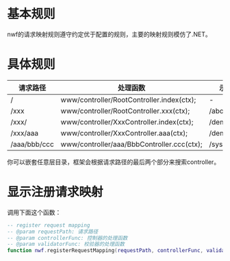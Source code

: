 # 基本规则
nwf的请求映射规则遵守约定优于配置的规则，主要的映射规则模仿了.NET。
# 具体规则
| 请求路径           | 处理函数          | 示例请求路径 |  示例处理函数  |
| ------------------- | ------------------ | ------------ | ------------ |
| /     | www/controller/RootController.index(ctx); | - |       -     |
| /xxx    | www/controller/RootController.xxx(ctx); | /about | www/controller/RootController.about(ctx); |
| /xxx/    | www/controller/XxxController.index(ctx); | /demo/ | www/controller/DemoController.index(ctx); |
| /xxx/aaa    | www/controller/XxxController.aaa(ctx); | /demo/sayHello | www/controller/DemoController.sayHello(ctx); |
| /aaa/bbb/ccc    | www/controller/aaa/BbbController.ccc(ctx); | /sys/config/update | www/controller/sys/ConfigController.update(ctx); |

你可以嵌套任意层目录，框架会根据请求路径的最后两个部分来搜索controller。
# 显示注册请求映射
调用下面这个函数： 
```lua
-- register request mapping
-- @param requestPath: 请求路径
-- @param controllerFunc: 控制器的处理函数
-- @param validatorFunc: 校验器的处理函数
function nwf.registerRequestMapping(requestPath, controllerFunc, validatorFunc);
```
